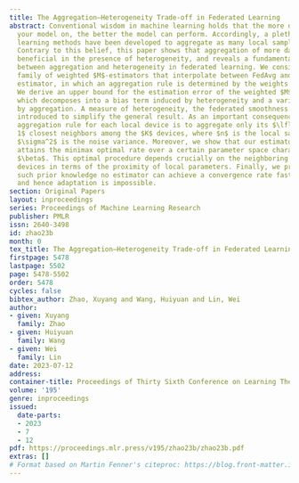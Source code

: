 ```yaml
---
title: The Aggregation–Heterogeneity Trade-off in Federated Learning
abstract: Conventional wisdom in machine learning holds that the more data you train
  your model on, the better the model can perform. Accordingly, a plethora of federated
  learning methods have been developed to aggregate as many local samples as possible.
  Contrary to this belief, this paper shows that aggregation of more data is not necessarily
  beneficial in the presence of heterogeneity, and reveals a fundamental trade-off
  between aggregation and heterogeneity in federated learning. We consider a general
  family of weighted $M$-estimators that interpolate between FedAvg and the local
  estimator, in which an aggregation rule is determined by the weights of local samples.
  We derive an upper bound for the estimation error of the weighted $M$-estimators,
  which decomposes into a bias term induced by heterogeneity and a variance term influenced
  by aggregation. A measure of heterogeneity, the federated smoothness $\beta$, is
  introduced to simplify the general result. As an important consequence, the optimal
  aggregation rule for each local device is to aggregate only its $\lfloor K^{2\beta/(2\beta+1)}/(n/\sigma^2)^{1/(2\beta+1)}\rfloor\vee
  1$ closest neighbors among the $K$ devices, where $n$ is the local sample size and
  $\sigma^2$ is the noise variance. Moreover, we show that our estimator, termed FedKNN,
  attains the minimax optimal rate over a certain parameter space characterized by
  $\beta$. This optimal procedure depends crucially on the neighboring structure among
  devices in terms of the proximity of local parameters. Finally, we prove that without
  such prior knowledge no estimator can achieve a convergence rate faster than $O(\sigma^2/n)$
  and hence adaptation is impossible.
section: Original Papers
layout: inproceedings
series: Proceedings of Machine Learning Research
publisher: PMLR
issn: 2640-3498
id: zhao23b
month: 0
tex_title: The Aggregation–Heterogeneity Trade-off in Federated Learning
firstpage: 5478
lastpage: 5502
page: 5478-5502
order: 5478
cycles: false
bibtex_author: Zhao, Xuyang and Wang, Huiyuan and Lin, Wei
author:
- given: Xuyang
  family: Zhao
- given: Huiyuan
  family: Wang
- given: Wei
  family: Lin
date: 2023-07-12
address: 
container-title: Proceedings of Thirty Sixth Conference on Learning Theory
volume: '195'
genre: inproceedings
issued:
  date-parts:
  - 2023
  - 7
  - 12
pdf: https://proceedings.mlr.press/v195/zhao23b/zhao23b.pdf
extras: []
# Format based on Martin Fenner's citeproc: https://blog.front-matter.io/posts/citeproc-yaml-for-bibliographies/
---
```

